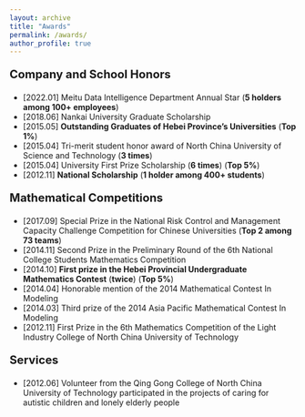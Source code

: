 ```yaml
---
layout: archive
title: "Awards"
permalink: /awards/
author_profile: true
---
```


<p style="font-size: 20px; font-weight: bold;">Company and School Honors</p>

- [2022.01] Meitu Data Intelligence Department Annual Star (**5 holders among 100+ employees**)
- [2018.06] Nankai University Graduate Scholarship
- [2015.05] **Outstanding Graduates of Hebei Province’s Universities** (**Top 1%**)
- [2015.04] Tri-merit student honor award of North China University of Science and Technology (**3 times**)
- [2015.04] University First Prize Scholarship (**6 times**) (**Top 5%**)
- [2012.11] **National Scholarship** (**1 holder among 400+ students**)


<p style="font-size: 20px; font-weight: bold;">Mathematical Competitions</p>

- [2017.09] Special Prize in the National Risk Control and Management Capacity Challenge Competition for Chinese Universities (**Top 2 among 73 teams**)
- [2014.11] Second Prize in the Preliminary Round of the 6th National College Students Mathematics Competition
- [2014.10] **First prize in the Hebei Provincial Undergraduate Mathematics Contest** (**twice**) (**Top 5%**)
- [2014.04] Honorable mention of the 2014 Mathematical Contest In Modeling
- [2014.03] Third prize of the 2014 Asia Pacific Mathematical Contest In Modeling
- [2012.11] First Prize in the 6th Mathematics Competition of the Light Industry College of North China University of Technology

<p style="font-size: 20px; font-weight: bold;">Services</p>

- [2012.06] Volunteer from the Qing Gong College of North China University of Technology participated in the projects of caring for autistic children and lonely elderly people



